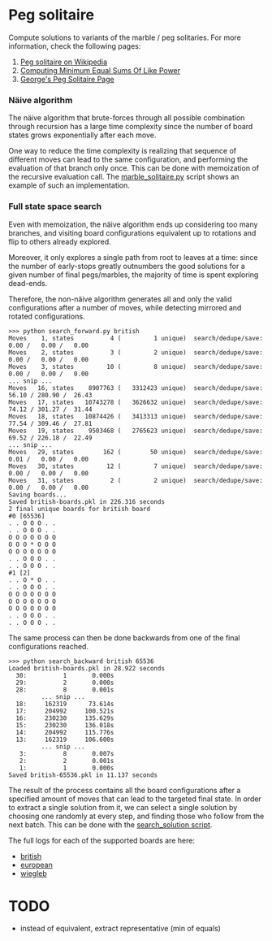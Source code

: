 # Peg solitaire

Compute solutions to variants of the marble / peg solitaries.
For more information, check the following pages:

1) [Peg solitaire on Wikipedia](https://en.wikipedia.org/wiki/Peg_solitaire)
2) [Computing Minimum Equal Sums Of Like Power](http://euler.free.fr/PegInfos.htm)
3) [George's Peg Solitaire Page](http://recmath.org/pegsolitaire/)

### Näive algorithm

The näive algorithm that brute-forces through all possible combination through
recursion has a large time complexity since the number of board states grows
exponentially after each move.

One way to reduce the time complexity is realizing that sequence of different
moves can lead to the same configuration, and performing the evaluation of that
branch only once. This can be done with memoization of the recursive evaluation
call. The [marble_solitaire.py](marble_solitaire.py) script shows an example of
such an implementation.

### Full state space search

Even with memoization, the näive algorithm ends up considering too many branches,
and visiting board configurations equivalent up to rotations and flip to others already
explored.

Moreover, it only explores a single path from root to leaves at a time: since the number
of early-stops greatly outnumbers the good solutions for a given number of final pegs/marbles,
the majority of time is spent exploring dead-ends.

Therefore, the non-näive algorithm generates all and only the valid configurations after
a number of moves, while detecting mirrored and rotated configurations.
```text
>>> python search_forward.py british
Moves    1, states          4 (         1 unique)  search/dedupe/save:   0.00 /   0.00 /   0.00
Moves    2, states          3 (         2 unique)  search/dedupe/save:   0.00 /   0.00 /   0.00
Moves    3, states         10 (         8 unique)  search/dedupe/save:   0.00 /   0.00 /   0.00
... snip ...
Moves   16, states    8907763 (   3312423 unique)  search/dedupe/save:  56.10 / 280.90 /  26.43
Moves   17, states   10743278 (   3626632 unique)  search/dedupe/save:  74.12 / 301.27 /  31.44
Moves   18, states   10874426 (   3413313 unique)  search/dedupe/save:  77.54 / 309.46 /  27.81
Moves   19, states    9503468 (   2765623 unique)  search/dedupe/save:  69.52 / 226.18 /  22.49
... snip ...
Moves   29, states        162 (        50 unique)  search/dedupe/save:   0.01 /   0.00 /   0.00
Moves   30, states         12 (         7 unique)  search/dedupe/save:   0.00 /   0.00 /   0.00
Moves   31, states          2 (         2 unique)  search/dedupe/save:   0.00 /   0.00 /   0.00
Saving boards...
Saved british-boards.pkl in 226.316 seconds
2 final unique boards for british board
#0 [65536]
. . O O O . .
. . O O O . .
O O O O O O O
O O O * O O O
O O O O O O O
. . O O O . .
. . O O O . .
#1 [2]
. . O * O . .
. . O O O . .
O O O O O O O
O O O O O O O
O O O O O O O
. . O O O . .
. . O O O . .
```
The same process can then be done backwards from one of the final configurations reached.
```text
>>> python search_backward british 65536
Loaded british-boards.pkl in 28.922 seconds
  30:          1       0.000s
  29:          2       0.000s
  28:          8       0.001s
         ... snip ...
  18:     162319      73.614s
  17:     204992     100.521s
  16:     230230     135.629s
  15:     230230     136.018s
  14:     204992     115.776s
  13:     162319     106.600s
         ... snip ...
   3:          8       0.007s
   2:          2       0.001s
   1:          1       0.000s
Saved british-65536.pkl in 11.137 seconds
``` 
The result of the process contains all the board configurations after a specified amount of moves
that can lead to the targeted final state. In order to extract a single solution from it, we can
select a single solution by choosing one randomly at every step, and finding those who follow from
the next batch. This can be done with the [search_solution script](search_solution.py).

The full logs for each of the supported boards are here:
* [british](british_logs.md)
* [european](european_logs.md)
* [wiegleb](wiegleb_logs.md)

# TODO

* instead of equivalent, extract representative (min of equals)
